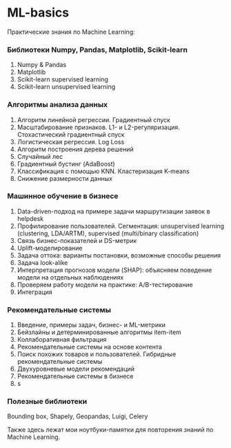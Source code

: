 # ML-basics

Практические знания по Machine Learning:
### Библиотеки Numpy, Pandas, Matplotlib, Scikit-learn
  1. Numpy & Pandas
  2. Matplotlib
  3. Scikit-learn supervised learning
  4. Scikit-learn unsupervised learning

### Алгоритмы анализа данных
  1. Алгоритм линейной регрессии. Градиентный спуск
  2. Масштабирование признаков. L1- и L2-регуляризация. Стохастический градиентный спуск
  3. Логистическая регрессия. Log Loss
  4. Алгоритм построения дерева решений
  5. Случайный лес
  6. Градиентный бустинг (AdaBoost)
  7. Классификация с помощью KNN. Кластеризация K-means
  8. Снижение размерности данных
### Машинное обучение в бизнесе
  1. Data-driven-подход на примере задачи маршрутизации заявок в helpdesk
  2. Профилирование пользователей. Сегментация: unsupervised learning (clustering, LDA/ARTM), supervised (multi/binary classification)
  3. Связь бизнес-показателей и DS-метрик
  4. Uplift-моделирование
  5. Задача оттока: варианты постановки, возможные способы решения
  6. Задача look-alike
  7. Интерпретация прогнозов модели (SHAP): объясняем поведение модели на отдельных наблюдениях
  8. Проверяем работу модели на практике: A/B-тестирование
  9. Интеграция
### Рекомендательные системы
  1. Введение, примеры задач, бизнес- и ML-метрики
  2. Бейзлайны и детерминированные алгоритмы item-item
  3. Коллаборативная фильтрация
  4. Рекомендательные системы на основе контента
  5. Поиск похожих товаров и пользователей. Гибридные рекомендательные системы
  6. Двухуровневые модели рекомендаций
  7. Рекомендательные системы в бизнесе
  8. s
### Полезные библиотеки

Bounding box, Shapely, Geopandas, Luigi, Celery

Также здесь лежат мои ноутбуки-памятки для повторения знаний по Machine Learning.
